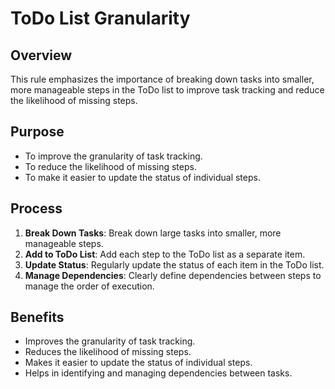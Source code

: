 # ToDo List Granularity

## Overview

This rule emphasizes the importance of breaking down tasks into smaller, more manageable steps in the ToDo list to improve task tracking and reduce the likelihood of missing steps.

## Purpose

- To improve the granularity of task tracking.
- To reduce the likelihood of missing steps.
- To make it easier to update the status of individual steps.

## Process

1.  **Break Down Tasks**: Break down large tasks into smaller, more manageable steps.
2.  **Add to ToDo List**: Add each step to the ToDo list as a separate item.
3.  **Update Status**: Regularly update the status of each item in the ToDo list.
4.  **Manage Dependencies**: Clearly define dependencies between steps to manage the order of execution.

## Benefits

- Improves the granularity of task tracking.
- Reduces the likelihood of missing steps.
- Makes it easier to update the status of individual steps.
- Helps in identifying and managing dependencies between tasks.